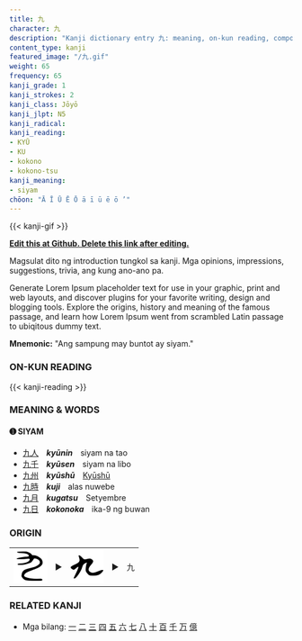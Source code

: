 ```yaml
---
title: 九
character: 九
description: "Kanji dictionary entry 九: meaning, on-kun reading, compounds, origin, related kanji"
content_type: kanji
featured_image: "/九.gif"
weight: 65
frequency: 65
kanji_grade: 1
kanji_strokes: 2
kanji_class: Jōyō
kanji_jlpt: N5
kanji_radical: 
kanji_reading:
- KYŪ
- KU
- kokono
- kokono-tsu
kanji_meaning:
- siyam
chōon: "Ā Ī Ū Ē Ō ā ī ū ē ō ’"
---
```

[//]: # (Don't edit the line below. Kanji animated GIF code is automatically generated.)
{{< kanji-gif >}}

[//]: # (Edit below this line.)

**[Edit this at Github. Delete this link after editing.](https://github.com/tim0g/tim/tree/main/content/kanji/九/index.md)**

Magsulat dito ng introduction tungkol sa kanji. Mga opinions, impressions, suggestions, trivia, ang kung ano-ano pa.

Generate Lorem Ipsum placeholder text for use in your graphic, print and web layouts, and discover plugins for your favorite writing, design and blogging tools. Explore the origins, history and meaning of the famous passage, and learn how Lorem Ipsum went from scrambled Latin passage to ubiqitous dummy text.
 
**Mnemonic:** "Ang sampung may buntot ay siyam."

### ON-KUN READING

[//]: # (Don't edit the line below. ON-KUN READING code is automatically generated.)
{{< kanji-reading >}}

### MEANING & WORDS

#### ➊ **SIYAM**
  - [九](../九)[人](../人)　***kyūnin***　siyam na tao
  - [九](../九)[千](../千)　***kyūsen***　siyam na libo
  - [九](../九)[州](../州)　***kyūshū***　[Kyūshū](../../what-are-the-eight-regions-of-japan/#ky%C5%ABsh%C5%AB-and-okinawa-region)
  - [九](../九)[時](../時)　***kuji***　alas nuwebe
  - [九](../九)[月](../月)　***kugatsu***　Setyembre
  - [九](../九)[日](../日)　***kokonoka***　ika-9 ng buwan


### ORIGIN

<table class="kanji-table"><tr><td>
<img src="60px-九-bronze.svg.png">
</td><td>▶</td><td>
<img src="60px-九-silk.svg.png">
</td><td>▶</td>
<td class="kanji-origin">九</td>
</tr></table>

### RELATED KANJI
- Mga bilang: [一](../一) [二](../二) [三](../三) [四](../四) [五](../五) [六](../六) [七](../七) [八](../八) [十](../十) [百](../百) [千](../千) [万](../万) [億](../億)